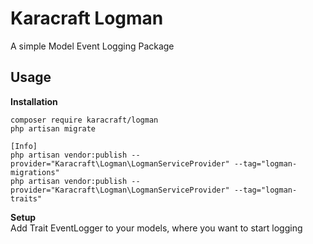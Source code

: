 # Karacraft Logman
A simple Model Event Logging Package  


## Usage

**Installation**  

    composer require karacraft/logman
    php artisan migrate

    [Info]
    php artisan vendor:publish --provider="Karacraft\Logman\LogmanServiceProvider" --tag="logman-migrations"
    php artisan vendor:publish --provider="Karacraft\Logman\LogmanServiceProvider" --tag="logman-traits"

**Setup**  
Add Trait EventLogger to your models, where you want to start logging  


